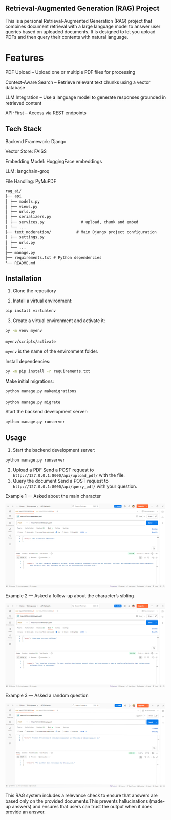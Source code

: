 ## Retrieval-Augmented Generation (RAG) Project
This is a personal Retrieval-Augmented Generation (RAG) project that combines document retrieval with a large language model to answer user queries based on uploaded documents.
It is designed to let you upload PDFs and then query their contents with natural language.


# Features
 PDF Upload – Upload one or multiple PDF files for processing

 Context-Aware Search – Retrieve relevant text chunks using a vector database

 LLM Integration – Use a language model to generate responses grounded in retrieved content

 API-First – Access via REST endpoints

  ## Tech Stack
  Backend Framework: Django

  Vector Store: FAISS

  Embedding Model: HuggingFace embeddings

  LLM: langchain-groq

  File Handling: PyMuPDF
    
 

```
rag_ai/
├── api
│ ├── models.py 
│ ├── views.py 
│ ├── urls.py 
│ ├── serializers.py
│ ├── services.py                # upload, chunk and embed
│ └── ...
├── text_moderation/           # Main Django project configuration
│ ├── settings.py 
│ ├── urls.py 
│ └── ...
├── manage.py 
├── requirements.txt # Python dependencies
└── README.md 

```

## Installation
1. Clone the repository

  
2. Install a virtual environment:
```sh
pip install virtualenv
```
3. Create a virtual environment and activate it:
```sh
py -m venv myenv

myenv/scripts/activate
 ```
`myenv` is the name of the environment folder.

Install dependencies:
```sh
py -m pip install -r requirements.txt
```
Make initial migrations:
```bash
python manage.py makemigrations

python manage.py migrate
```
Start the backend development server:
```bash
python manage.py runserver
```

## Usage

1. Start the backend development server:
```bash
python manage.py runserver
```
2. Upload a PDF
   Send a POST request to ```http://127.0.0.1:8000/api/upload_pdf/``` with the file.
3. Query the document
  Send a POST request to ```http://127.0.0.1:8000/api/query_pdf/``` with your question.

Example 1 — Asked about the main character

<img src="images/test2.png" width="500" />

Example 2 — Asked a follow-up about the character’s sibling

<img src="images/test3.png" width="500" />

Example 3 — Asked a random  question

<img src="images/test1.png" width="500" />

This RAG system includes a relevance check to ensure that answers are based only on the provided documents.This prevents hallucinations (made-up answers) and ensures that users can trust the output when it does provide an answer.



